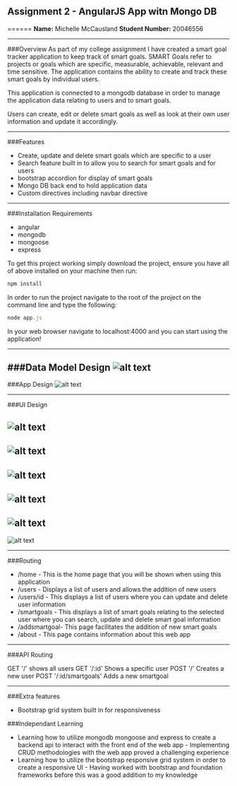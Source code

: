 ## Assignment 2 - AngularJS App witn Mongo DB
======
**Name:** Michelle McCausland
**Student Number:** 20046556

------

###Overview
As part of my college assignment I have created a smart goal tracker application to keep track of smart goals. SMART Goals refer to projects or goals which are specific, measurable, achievable, relevant and time sensitive. The application contains the ability to create and track these smart goals by individual users.

This application is connected to a mongodb database in order to manage the application data relating to users and to smart goals.

Users can create, edit or delete smart goals as well as look at their own user information and update it accordingly.

------

###Features
+ Create, update and delete smart goals which are specific to a user
+ Search feature built in to allow you to search for smart goals and for users
+ bootstrap accordion for display of smart goals
+ Mongo DB back end to hold application data
+ Custom directives including navbar directive

------

###Installation Requirements
+ angular
+ mongodb
+ mongoose
+ express

To get this project working simply download the project, ensure you have all of above installed on your machine then run:

```javascript
npm install
```

In order to run the project navigate to the root of the project on the command line and type the following:


```javascript
node app.js
```

In your web browser navigate to localhost:4000 and you can start using the application!

------

###Data Model Design
![alt text](https://github.com/mishacreatrix/smartgoalTrackerAssignment2/blob/master/projectfiles/appDesign.PNG "Data Model Design")
------

###App Design
![alt text](https://github.com/mishacreatrix/smartgoalTrackerAssignment2/blob/master/projectfiles/dataModelDesign.PNG "App Design")

------

###UI Design

![alt text](https://github.com/mishacreatrix/smartgoalTrackerAssignment2/blob/master/projectfiles/homepage.PNG "Home Screen")
------
![alt text](https://github.com/mishacreatrix/smartgoalTrackerAssignment2/blob/master/projectfiles/about.PNG "About Screen")
------
![alt text](https://github.com/mishacreatrix/smartgoalTrackerAssignment2/blob/master/projectfiles/users.PNG "Users Screen")
------
![alt text](https://github.com/mishacreatrix/smartgoalTrackerAssignment2/blob/master/projectfiles/userdetails.PNG "User Details Screen")
------
![alt text](https://github.com/mishacreatrix/smartgoalTrackerAssignment2/blob/master/projectfiles/smartgoals.PNG "Smartgoals Screen")
------
![alt text](https://github.com/mishacreatrix/smartgoalTrackerAssignment2/blob/master/projectfiles/addsmartgoal.PNG "Add Smart Goal Screen")


------

###Routing

+ /home - This is the home page that you will be shown when using this application
+ /users - Displays a list of users and allows the addition of new users
+ /users/id - This displays a list of users where you can update and delete user information
+ /smartgoals - This displays a list of smart goals relating to the selected user where you can search, update and delete smart goal information
+ /addsmartgoal- This page facilitates the addition of new smart goals
+ /about - This page contains information about this web app

------

###API Routing


GET  '/'  shows all users
GET  '/:id'  Shows a specific user
POST  '/'  Creates a new user
POST  '/:id/smartgoals'  Adds a new smartgoal

------

###Extra features
+ Bootstrap grid system built in for responsiveness

###Independant Learning
+ Learning how to utilize mongodb mongoose and express to create a backend api to interact with the front end of the web app - Implementing CRUD methodologies with the web app proved a challenging experience
+ Learning how to utilize the bootstrap responsive grid system in order to create a responsive UI - Having worked with bootstrap and foundation frameworks before this was a good addition to my knowledge
